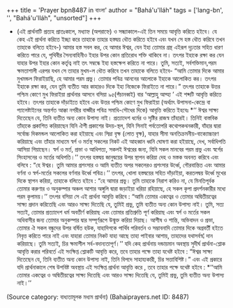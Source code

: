 +++
title = 'Prayer bpn8487 in বাংলা'
author = "Bahá'u'lláh"
tags = ['lang-bn', '', "Bahá'u'lláh", "unsorted"]
+++
* (এই প্রার্থনাটি প্রত্যহ প্রাতঃকালে, মধ্যাহ্ন (অপরাহ্নে) ও সন্ধ্যাকালে-এই তিন সময়ে আবৃত্তি করিতে হইবে। যে কেহ এই প্রার্থনা করিতে ইচ্ছা করে তাহাকে তাহার হস্তদ্বয় ধৌত করিতে হইবে এবং যখন সে হস্ত ধৌত করিবে তখন তাহাকে বলিতে হইবে-)
আমার হস্ত সবল কর, হে আমার ঈশ্বর, যেন ইহা তোমার গ্রন্থ এইরূপ দৃঢ়তার সহিত ধারণ করিতে পারে যে, পৃথিবীর সৈন্যবাহিনীও ইহার উপর কোন প্রতিরোধ শক্তি থাকিবে না। তৎপর ইহাকে রক্ষা কর যেন যাহার উপর ইহার কোন কর্তৃত্ব নাই তৎ সম্বন্ধে ইহা হস্তক্ষেপ করিতে না পারে। তুমি, সত্যই, সর্বশক্তিমান,পরম ক্ষমতাশালী
এরপর যখন সে তাহার মুখম-ল ধৌত করিবে তখন তাহাকে বলিতে হইবে-
“আমি তোমার দিকে আমার মুখমন্ডল ফিরাইয়াছি, হে আমার পরম প্রভু। তোমার পবিত্র আননের আলোকে ইহাকে আলোকিত কর। তৎপর ইহাকে রক্ষা কর, যেন তুমি ব্যতীত আর কাহারও দিকে ইহা নিজেকে ফিরাইতে না পারে।”
তৎপর তাহাকে উত্তর পশ্চিম কোণে মুখ ফিরাইয়া প্রার্থনার আসনে বসিয়া ৯৫(পঁচানব্বই) বার ‘আল্লাহু আব্হা ’ এই  শব্দটি আবৃত্তি করিতে হইবে।
তৎপর তাহাকে দাঁড়াইতে হইবে এবং উত্তর পশ্চিম কোণে মুখ ফিরাইয়া (অর্থ্যাৎ উপাসনা-কেন্দ্রে বা প্যালেষ্টাইনের অন্তর্গত আক্কা নগরীর বাহ্জীর পবিত্র সমাধি-সৌধের দিকে) আবৃত্তি করিতে ইহবেঃ
*‘‘ ঈশ্বর সাক্ষ্য দিতেছেন যে, তিনি ব্যতীত অন্য কোন উপাস্য নাই। প্রত্যাদেশ ধর্মের ও সৃষ্টির রাজস্ব তাঁহারই। তিনিই বাস্তবিক তাঁহাকে প্রকাশিত করিয়াছেন যিনি ঐশী প্রকাশের উদয়-স্থল, যিনি সিনাই পর্বতোপরি কথোপকথনকারী, যাঁহার দ্বারা সর্বোচ্চ দিকমন্ডল আলোকিত করা হইয়াছে এবং সিদ্রা বৃক্ষ (লোত বৃক্ষ), যাহার সীমা অনতিক্রমনীয়-বাক্যোচ্চারণ করিয়াছে এবং তাঁহার মাধ্যমে স্বর্গ ও মর্তস্থ সকলের নিকট এই আহব্বান ধ্বনি ঘোষণা করা হইয়াছে, দেখ, সর্বাধিপতি আসিয়া গিয়াছেন। স্বর্গ ও মর্ত, প্রভা ও আধিপত্য, সকলই ঈশ্বরের জন্য, যিনি সকল মানবের পরম প্রভু এবং স্বর্গের সিংহাসনের ও মর্তের অধিপতি।’’
তৎপর হস্তদ্বয় জানুদ্বয়ের উপর স্থাপন করিয়া দেহ ও মস্তক অবনত করিবে এবং বলিবে :
“হে ঈশ্বর। তুমি আমার প্রশংসার ও আমি ব্যতীত অপর সকলেরও প্রশংসার উর্ধ্বে, গৌরবান্তিত এবং আমার বর্ণনা ও স্বর্গ-মর্তের সকলের বর্ণনার উর্ধ্বে পবিত্র।’’
তৎপর, খোলা হস্তদ্বয়ের সহিত দাঁড়াইয়া, করতলদ্বয় উর্ধ্বে মুখের দিকে স্থাপন করিয়া, তাহাকে বলিতে হইবে :
“হে আমার প্রভু। তুমি তাহাকে নিরাশ করিও না, যে মিনতিপূর্বক তোমার করুণার ও অনুকম্পার অঞ্চল আশার অঙ্গুলি দ্বারা জড়াইয়া ধরিয়া রহিয়াছে, হে সকল কৃপা প্রদর্শনকারীর মধ্যে পরম কৃপাময়।’’
তৎপর বসিয়া সে এই প্রার্থনা আবৃত্তি করিবে :
“আমি তোমার একত্বের ও তোমার অদ্বিতীয়ত্বের সাক্ষ্য প্রদান করিতেছি এবং আরও সাক্ষ্য দিতেছি যে, তুমিই প্রভু, তুমি ব্যতীত অন্য কোন উপাস্য নাই। তুমি, সত্য সত্যই, তোমার প্রত্যাদেশ ধর্ম অবতীর্ণ করিয়াছ এবং তোমার প্রতিশ্রুতি পূর্ণ করিয়াছ এবং স্বর্গ ও মর্তের সকল অধিবাসীর জন্য তোমার অনুকম্পার দ্বার সম্পূর্ণরূপে উন্মুক্ত করিয়া দিয়াছ। আশীষ ও শান্তি, অভিবাদন ও প্রভা, তোমার ঐ সকল বন্ধুদের উপর বর্ষিত হউক, যাহাদিগকে পার্থিব পরিবর্তন ও সম্ভাবনাদি তোমার দিকে অগ্রবর্তী হইতে নিবৃত্ত করিতে পারে নাই এবং যাহারা তোমার নিকট যাহা আছে তাহা পাইবার আশায়, তাহাদের যথাসর্বস্ব¦ দান করিয়াছে। তুমি সত্যই, চির ক্ষমাশীল সর্ব-বদান্যতাপূর্ণ।’’
যদি কেহ প্রার্থনায় দন্ডায়মান অবস্থায় সুদীর্ঘ প্রার্থনা-শ্লোক আবৃত্তি করার পরিবর্তে এই সংক্ষিপ্ত শ্লোকটি আবৃত্তি করে, তবে তাহার পক্ষে  তাহা যথেষ্ট হইবে :
 “ঈশ্বর সাক্ষ্য দিতেছেন যে, তিনি ব্যতীত অন্য কোন উপাস্য নাই, তিনি বিপদে সাহায্যকারী, চির সত্তাবিশিষ্ট।”
এবং এই প্রকারে যদি প্রার্থনাকালে শেষ উপবিষ্ট অবস্থায় এই সংক্ষিপ্ত প্রার্থনা আবৃত্তি করে , তবে তাহার পক্ষে যথেষ্ট হইবে :
*‘‘আমি তোমার একত্বের ও অদ্বিতীয়ত্বের সাক্ষ্য দিতেছি এবং আরও সাক্ষ্য দিতেছি যে, তুমিই প্রভু, তুমি ব্যতীত অন্য উপাস্য নাই।’’

(Source category: বাধ্যতামূলক মধ্যম প্রার্থনা)
(Bahaiprayers.net ID: 8487)
